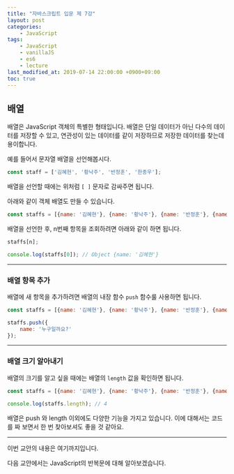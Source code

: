 ```yaml
---
title: "자바스크립트 입문 제 7강"
layout: post
categories:
    - JavaScript
tags:
    - JavaScript
    - vanillaJS
    - es6
    - lecture
last_modified_at: 2019-07-14 22:00:00 +0900+09:00
toc: true
---
```


## 배열

배열은 JavaScript 객체의 특별한 형태입니다. 배열은 단일 데이터가 아닌 다수의 데이터를 저장할 수 있고, 연관성이 있는 데이터를 같이 저장하므로 저장한 데이터를 찾는데 용이합니다.

예를 들어서 문자열 배열을 선언해봅시다.

~~~javascript
const staff = ['김혜현', '황낙주', '반정훈', '한종우'];
~~~

배열을 선언할 때에는 위처럼 `[ ]` 문자로 감싸주면 됩니다.

아래와 같이 객체 배열도 만들 수 있습니다.

~~~javascript
const staffs = [{name: '김혜현'}, {name: '황낙주'}, {name: '반정훈'}, {name: '한종우'}];
~~~

배열을 선언한 후, n번째 항목을 조회하려면 아래와 같이 하면 됩니다.

~~~javascript
staffs[n];

console.log(staffs[0]); // Object {name: '김혜현'}
~~~

---

### 배열 항목 추가

배열에 새 항목을 추가하려면 배열의 내장 함수 `push` 함수룰 사용하면 됩니다.

~~~javascript
const staffs = [{name: '김혜현'}, {name: '황낙주'}, {name: '반정훈'}, {name: '한종우'}];

staffs.push({
    name: '누구일까요?'
});
~~~

---

### 배열 크기 알아내기

배열의 크기를 알고 싶을 때에는 배열의 `length` 값을 확인하면 됩니다.

~~~javascript
const staffs = [{name: '김혜현'}, {name: '황낙주'}, {name: '반정훈'}, {name: '한종우'}];

console.log(staffs.length); // 4
~~~

배열은 push 와 length 이외에도 다양한 기능을 가지고 있습니다. 이에 대해서는 코드를 짜 보면서 한 번 찾아보셔도 좋을 것 같아요.

---

이번 교안의 내용은 여기까지입니다.

다음 교안에서는 JavaScript의 반복문에 대해 알아보겠습니다.

